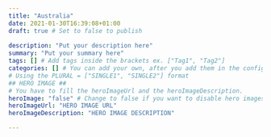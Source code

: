 ```yaml
---
title: "Australia"
date: 2021-01-30T16:39:08+01:00
draft: true # Set to false to publish
 
description: "Put your description here" 
summary: "Put your summary here" 
tags: [] # Add tags inside the brackets ex. ["Tag1", "Tag2"] 
categories: [] # You can add your own, after you add them in the config.toml. 
# Using the PLURAL = ["SINGLE1", "SINGLE2"] format
## HERO IMAGE ##
# You have to fill the heroImageUrl and the heroImageDescription.
heroImage: "false" # Change to false if you want to disable hero images
heroImageUrl: "HERO IMAGE URL"
heroImageDescription: "HERO IMAGE DESCRIPTION"

---
```

